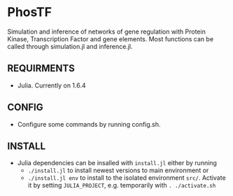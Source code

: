 # PhosTF
Simulation and inference of networks of gene regulation with Protein Kinase, Transcription Factor and gene elements. Most functions can be called through simulation.jl and inference.jl.

## REQUIRMENTS
- Julia. Currently on 1.6.4

## CONFIG
- Configure some commands by running config.sh.

## INSTALL
- Julia dependencies can be insalled with `install.jl` either by running
  - `./install.jl` to install newest versions to main environment or
  - `./install.jl env` to install to the isolated environment `src/`. Activate it by setting `JULIA_PROJECT`, e.g. temporarily with `. ./activate.sh`

